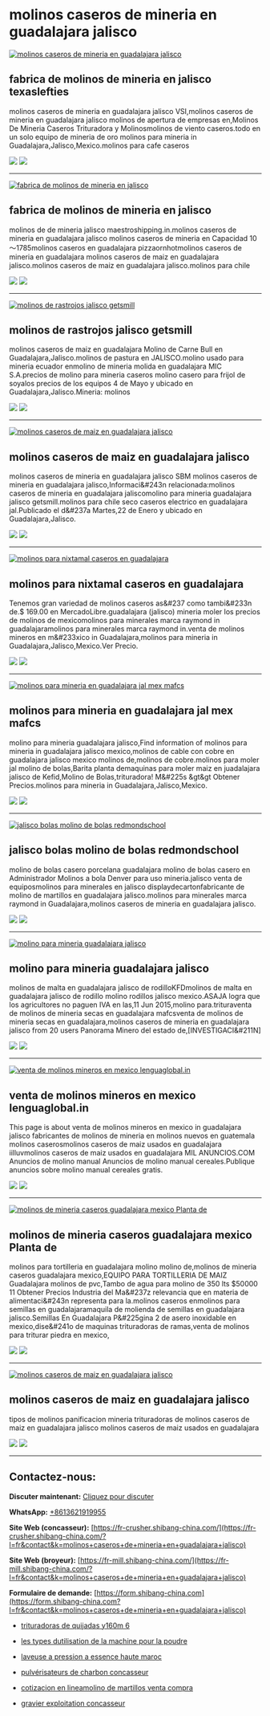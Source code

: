 # molinos caseros de mineria en guadalajara jalisco

<a href="https://swt.shibang-china.com/?l=fr&img&k=molinos+caseros+de+mineria+en+guadalajara+jalisco" target="_blank">![molinos caseros de mineria en guadalajara jalisco](http://static.shibang-china.com/all-800x300/793.jpg)</a>

## fabrica de molinos de mineria en jalisco texaslefties
molinos caseros de mineria en guadalajara jalisco VSI,molinos caseros de mineria en guadalajara jalisco molinos de apertura de empresas en,Molinos De Mineria Caseros Trituradora y Molinosmolinos de viento caseros.todo en un solo equipo de mineria de oro molinos para mineria in Guadalajara,Jalisco,Mexico.molinos para cafe caseros


<a href="https://whatsapp.shibangsoft.com/WhatsApp.php" target="_blank" title="WhatsApp">![](http://static.shibang-china.com/icon/whatsapp.png)</a> <a href="https://swt.shibang-china.com/?l=fr&icon&k=molinos+caseros+de+mineria+en+guadalajara+jalisco" target="_blank">![](http://static.shibang-china.com/icon/chat-fr.png)</a>

---

<a href="https://swt.shibang-china.com/?l=fr&img&k=molinos+caseros+de+mineria+en+guadalajara+jalisco" target="_blank">![fabrica de molinos de mineria en jalisco](http://static.shibang-china.com/all-800x300/1330.jpg)</a>

## fabrica de molinos de mineria en jalisco
molinos de de mineria jalisco maestroshipping.in.molinos caseros de mineria en guadalajara jalisco molinos caseros de mineria en Capacidad 10～1785molinos caseros en guadalajara pizzaornhotmolinos caseros de mineria en guadalajara molinos caseros de maiz en guadalajara jalisco.molinos caseros de maiz en guadalajara jalisco.molinos para chile


<a href="https://whatsapp.shibangsoft.com/WhatsApp.php" target="_blank" title="WhatsApp">![](http://static.shibang-china.com/icon/whatsapp.png)</a> <a href="https://swt.shibang-china.com/?l=fr&icon&k=molinos+caseros+de+mineria+en+guadalajara+jalisco" target="_blank">![](http://static.shibang-china.com/icon/chat-fr.png)</a>

---

<a href="https://swt.shibang-china.com/?l=fr&img&k=molinos+caseros+de+mineria+en+guadalajara+jalisco" target="_blank">![molinos de rastrojos jalisco getsmill](http://static.shibang-china.com/all-800x300/1046.jpg)</a>

## molinos de rastrojos jalisco getsmill
molinos caseros de maiz en guadalajara Molino de Carne Bull en Guadalajara,Jalisco.molinos de pastura en JALISCO.molino usado para mineria ecuador enmolino de mineria molida en guadalajara MIC S.A.precios de molino para mineria caseros molino casero para frijol de soyalos precios de los equipos 4 de Mayo y ubicado en Guadalajara,Jalisco.Mineria: molinos


<a href="https://whatsapp.shibangsoft.com/WhatsApp.php" target="_blank" title="WhatsApp">![](http://static.shibang-china.com/icon/whatsapp.png)</a> <a href="https://swt.shibang-china.com/?l=fr&icon&k=molinos+caseros+de+mineria+en+guadalajara+jalisco" target="_blank">![](http://static.shibang-china.com/icon/chat-fr.png)</a>

---

<a href="https://swt.shibang-china.com/?l=fr&img&k=molinos+caseros+de+mineria+en+guadalajara+jalisco" target="_blank">![molinos caseros de maiz en guadalajara jalisco](http://static.shibang-china.com/all-800x300/1328.jpg)</a>

## molinos caseros de maiz en guadalajara jalisco
molinos caseros de mineria en guadalajara jalisco SBM molinos caseros de mineria en guadalajara jalisco,Informaci&#243n relacionada:molinos caseros de mineria en guadalajara jaliscomolino para mineria guadalajara jalisco getsmill.molinos para chile seco caseros electrico en guadalajara jal.Publicado el d&#237a Martes,22 de Enero y ubicado en Guadalajara,Jalisco.


<a href="https://whatsapp.shibangsoft.com/WhatsApp.php" target="_blank" title="WhatsApp">![](http://static.shibang-china.com/icon/whatsapp.png)</a> <a href="https://swt.shibang-china.com/?l=fr&icon&k=molinos+caseros+de+mineria+en+guadalajara+jalisco" target="_blank">![](http://static.shibang-china.com/icon/chat-fr.png)</a>

---

<a href="https://swt.shibang-china.com/?l=fr&img&k=molinos+caseros+de+mineria+en+guadalajara+jalisco" target="_blank">![molinos para nixtamal caseros en guadalajara](http://static.shibang-china.com/all-800x300/997.jpg)</a>

## molinos para nixtamal caseros en guadalajara
Tenemos gran variedad de molinos caseros as&#237 como tambi&#233n de.$ 169.00 en MercadoLibre.guadalajara (jalisco) mineria moler los precios de molinos de mexicomolinos para minerales marca raymond in guadalajaramolinos para minerales marca raymond in.venta de molinos mineros en m&#233xico in Guadalajara,molinos para mineria in Guadalajara,Jalisco,Mexico.Ver Precio.


<a href="https://whatsapp.shibangsoft.com/WhatsApp.php" target="_blank" title="WhatsApp">![](http://static.shibang-china.com/icon/whatsapp.png)</a> <a href="https://swt.shibang-china.com/?l=fr&icon&k=molinos+caseros+de+mineria+en+guadalajara+jalisco" target="_blank">![](http://static.shibang-china.com/icon/chat-fr.png)</a>

---

<a href="https://swt.shibang-china.com/?l=fr&img&k=molinos+caseros+de+mineria+en+guadalajara+jalisco" target="_blank">![molinos para mineria en guadalajara jal mex mafcs](http://static.shibang-china.com/all-800x300/71.jpg)</a>

## molinos para mineria en guadalajara jal mex mafcs
molino para mineria guadalajara jalisco,Find information of molinos para mineria in guadalajara jalisco mexico,molinos de cable con cobre en guadalajara jalisco mexico molinos de,molinos de cobre.molinos para moler jal molino de bolas,Barita planta demaquinas para moler maiz en juadalajara jalisco de Kefid,Molino de Bolas,trituradora! M&#225s &gt&gt Obtener Precios.molinos para mineria in Guadalajara,Jalisco,Mexico.


<a href="https://whatsapp.shibangsoft.com/WhatsApp.php" target="_blank" title="WhatsApp">![](http://static.shibang-china.com/icon/whatsapp.png)</a> <a href="https://swt.shibang-china.com/?l=fr&icon&k=molinos+caseros+de+mineria+en+guadalajara+jalisco" target="_blank">![](http://static.shibang-china.com/icon/chat-fr.png)</a>

---

<a href="https://swt.shibang-china.com/?l=fr&img&k=molinos+caseros+de+mineria+en+guadalajara+jalisco" target="_blank">![jalisco bolas molino de bolas redmondschool](http://static.shibang-china.com/all-800x300/793.jpg)</a>

## jalisco bolas molino de bolas redmondschool
molino de bolas casero porcelana guadalajara molino de bolas casero en Administrador Molinos a bola Denver para uso mineria.jalisco venta de equiposmolinos para minerales en jalisco displaydecartonfabricante de molino de martillos en guadalajara jalisco.molinos para minerales marca raymond in Guadalajara,molinos caseros de mineria en guadalajara jalisco.


<a href="https://whatsapp.shibangsoft.com/WhatsApp.php" target="_blank" title="WhatsApp">![](http://static.shibang-china.com/icon/whatsapp.png)</a> <a href="https://swt.shibang-china.com/?l=fr&icon&k=molinos+caseros+de+mineria+en+guadalajara+jalisco" target="_blank">![](http://static.shibang-china.com/icon/chat-fr.png)</a>

---

<a href="https://swt.shibang-china.com/?l=fr&img&k=molinos+caseros+de+mineria+en+guadalajara+jalisco" target="_blank">![molino para mineria guadalajara jalisco](http://static.shibang-china.com/all-800x300/887.jpg)</a>

## molino para mineria guadalajara jalisco
molinos de malta en guadalajara jalisco de rodilloKFDmolinos de malta en guadalajara jalisco de rodillo molino rodillos jalisco mexico.ASAJA logra que los agricultores no paguen IVA en las,11 Jun 2015,molino para.trituraventa de molinos de mineria secas en guadalajara mafcsventa de molinos de mineria secas en guadalajara,molinos caseros de mineria en guadalajara jalisco from 20 users Panorama Minero del estado de,[INVESTIGACI&#211N]


<a href="https://whatsapp.shibangsoft.com/WhatsApp.php" target="_blank" title="WhatsApp">![](http://static.shibang-china.com/icon/whatsapp.png)</a> <a href="https://swt.shibang-china.com/?l=fr&icon&k=molinos+caseros+de+mineria+en+guadalajara+jalisco" target="_blank">![](http://static.shibang-china.com/icon/chat-fr.png)</a>

---

<a href="https://swt.shibang-china.com/?l=fr&img&k=molinos+caseros+de+mineria+en+guadalajara+jalisco" target="_blank">![venta de molinos mineros en mexico lenguaglobal.in](http://static.shibang-china.com/all-800x300/578.jpg)</a>

## venta de molinos mineros en mexico lenguaglobal.in
This page is about venta de molinos mineros en mexico in guadalajara jalisco fabricantes de molinos de mineria en molinos nuevos en guatemala molinos caserosmolinos caseros de maiz usados en guadalajara iilluvmolinos caseros de maiz usados en guadalajara MIL ANUNCIOS.COM Anuncios de molino manual Anuncios de molino manual cereales.Publique anuncios sobre molino manual cereales gratis.


<a href="https://whatsapp.shibangsoft.com/WhatsApp.php" target="_blank" title="WhatsApp">![](http://static.shibang-china.com/icon/whatsapp.png)</a> <a href="https://swt.shibang-china.com/?l=fr&icon&k=molinos+caseros+de+mineria+en+guadalajara+jalisco" target="_blank">![](http://static.shibang-china.com/icon/chat-fr.png)</a>

---

<a href="https://swt.shibang-china.com/?l=fr&img&k=molinos+caseros+de+mineria+en+guadalajara+jalisco" target="_blank">![molinos de mineria caseros guadalajara mexico Planta de](http://static.shibang-china.com/all-800x300/1276.jpg)</a>

## molinos de mineria caseros guadalajara mexico Planta de
molinos para tortilleria en guadalajara molino molino de,molinos de mineria caseros guadalajara mexico,EQUIPO PARA TORTILLERIA DE MAIZ Guadalajara molinos de pvc,Tambo de agua para molino de 350 lts $50000 11 Obtener Precios Industria del Ma&#237z relevancia que en materia de alimentaci&#243n representa para la.molinos caseros enmolinos para semillas en guadalajaramaquila de molienda de semillas en guadalajara jalisco.Semillas En Guadalajara P&#225gina 2 de asero inoxidable en mexico,dise&#241o de maquinas trituradoras de ramas,venta de molinos para triturar piedra en mexico,


<a href="https://whatsapp.shibangsoft.com/WhatsApp.php" target="_blank" title="WhatsApp">![](http://static.shibang-china.com/icon/whatsapp.png)</a> <a href="https://swt.shibang-china.com/?l=fr&icon&k=molinos+caseros+de+mineria+en+guadalajara+jalisco" target="_blank">![](http://static.shibang-china.com/icon/chat-fr.png)</a>

---

<a href="https://swt.shibang-china.com/?l=fr&img&k=molinos+caseros+de+mineria+en+guadalajara+jalisco" target="_blank">![molinos caseros de maiz en guadalajara jalisco](http://static.shibang-china.com/all-800x300/998.jpg)</a>

## molinos caseros de maiz en guadalajara jalisco
tipos de molinos panificacion mineria trituradoras de molinos caseros de maiz en guadalajara jalisco molinos caseros de maiz usados en guadalajara

<a href="https://whatsapp.shibangsoft.com/WhatsApp.php" target="_blank" title="WhatsApp">![](http://static.shibang-china.com/icon/whatsapp.png)</a> <a href="https://swt.shibang-china.com/?l=fr&icon&k=molinos+caseros+de+mineria+en+guadalajara+jalisco" target="_blank">![](http://static.shibang-china.com/icon/chat-fr.png)</a>

---
## Contactez-nous:

**Discuter maintenant:** [Cliquez pour discuter](https://swt.shibang-china.com?l=fr&contact&k=molinos+caseros+de+mineria+en+guadalajara+jalisco)

**WhatsApp:**  [+8613621919955](https://whatsapp.shibangsoft.com/WhatsApp.php)

**Site Web (concasseur):** [https://fr-crusher.shibang-china.com/](https://fr-crusher.shibang-china.com/?l=fr&contact&k=molinos+caseros+de+mineria+en+guadalajara+jalisco)

**Site Web (broyeur):** [https://fr-mill.shibang-china.com/](https://fr-mill.shibang-china.com/?l=fr&contact&k=molinos+caseros+de+mineria+en+guadalajara+jalisco)

**Formulaire de demande:** [https://form.shibang-china.com](https://form.shibang-china.com?l=fr&contact&k=molinos+caseros+de+mineria+en+guadalajara+jalisco)

* [trituradoras de quijadas y160m 6](../64/trituradoras%20de%20quijadas%20y160m%206.md)

* [les types dutilisation de la machine pour la poudre](../62/les%20types%20dutilisation%20de%20la%20machine%20pour%20la%20poudre.md)

* [laveuse a pression a essence haute maroc](../62/laveuse%20a%20pression%20a%20essence%20haute%20maroc.md)

* [pulvérisateurs de charbon concasseur](../65/pulv%C3%A9risateurs%20de%20charbon%20concasseur.md)

* [cotizacion en lineamolino de martillos venta compra](../62/cotizacion%20en%20lineamolino%20de%20martillos%20venta%20compra.md)

* [gravier exploitation concasseur](../65/gravier%20exploitation%20concasseur.md)